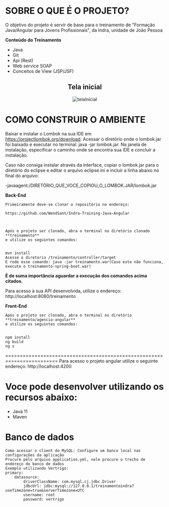 # **SOBRE O QUE É O PROJETO?**

O objetivo do projeto é servir de base para o treinamento de "Formação Java/Angular para Jovens Profissionais", da Indra, unidade de João Pessoa

**Conteúdo do Treinamento**

- Java
- Git
- Api (Rest)
- Web service SOAP
- Conceitos de View (JSP/JSF)

<div align="center">
    
    
    
<h2>Tela inicial</h2>
 
![telaInicial](https://user-images.githubusercontent.com/79418546/167302133-6a2bcac4-72da-4890-92ca-3638acccfe28.png)

</div>

# **COMO CONSTRUIR O AMBIENTE**

Baixar e instalar o Lombok na sua IDE em https://projectlombok.org/download.
Acessar o diretório onde o lombok.jar foi baixado e executar no terminal: java -jar lombok.jar.
Na janela de instalação, especificar o caminho onde se encontra sua IDE e concluir a instalação.

Caso não consiga instalar através da interface, copiar o lombok.jar para o diretório do eclipse e editar o arquivo eclipse.ini e incluir a linha abaixo no final do arquivo:

-javaagent:/DIRETÓRIO_QUE_VOCE_COPIOU_O_LOMBOK.JAR/lombok.jar

**Back-End**

    Primeiramente deve-se clonar o repositório no endereço:

    https://github.com/WendSant/Indra-Training-Java-Angular



    Após o projeto ser clonado, abra o terminal no diretório clonado **treinamento**
    e utilize os seguintes comandos:


    mvn install
    Acesse o diretorio /treinamento/controller/target
    E rode esse comando: java -jar treinamento.war(Caso este não funciona, execute o treinamento-spring-boot.war)

**É de suma importância aguardar a execução dos comandos acima citados.**

Para acesso à sua API desenvolvida, utilize o endereço: http://localhost:8080/treinamento

**Front-End**


    Após o projeto ser clonado, abra o terminal no diretório **treinamento/agencia-angular**
    e utilize os seguintes comandos:


    npm install
    ng build
    ng s
========================================================================
Para acesso o projeto angular utilize o seguinte endereço: http://localhost:4200

# Voce pode desenvolver utilizando os recursos abaixo:

- Java 11
- Maven

# Banco de dados

    Como acessar o client do MySQL: Configure um banco local nas configurações da aplicação
    Procure pelo arquivo application.yml, nele procure o trecho de endereço do banco de dados
    Exemplo utilizando Vertrigo:
    primary:
        datasource:
            driverClassName: com.mysql.cj.jdbc.Driver
            jdbcUrl: jdbc:mysql://127.0.0.1/treinamentoindra?useTimezone=true&serverTimezone=UTC
            username: root
            password: vertrigo
